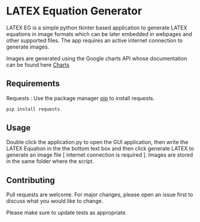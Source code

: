 # LATEX Equation Generator

LATEX EG is a simple python tkinter based application to generate LATEX equations in image formats which can be later embedded in webpages and other supported files. The app requires an active internet connection to generate images.

Images are generated using the Google charts API whose documentation can be found here [Charts](https://developers.google.com/chart/infographics/docs/formulas)

## Requirements

Requests : Use the package manager [pip](https://pip.pypa.io/en/stable/) to install requests.

```bash
pip install requests
```

## Usage

Double click the application.py to open the GUI application, then write the LATEX Equation in the the bottom text box and then click generate LATEX to generate an image file [ internet connection is required ]. Images are stored in the same folder where the script.


## Contributing
Pull requests are welcome. For major changes, please open an issue first to discuss what you would like to change.

Please make sure to update tests as appropriate.
